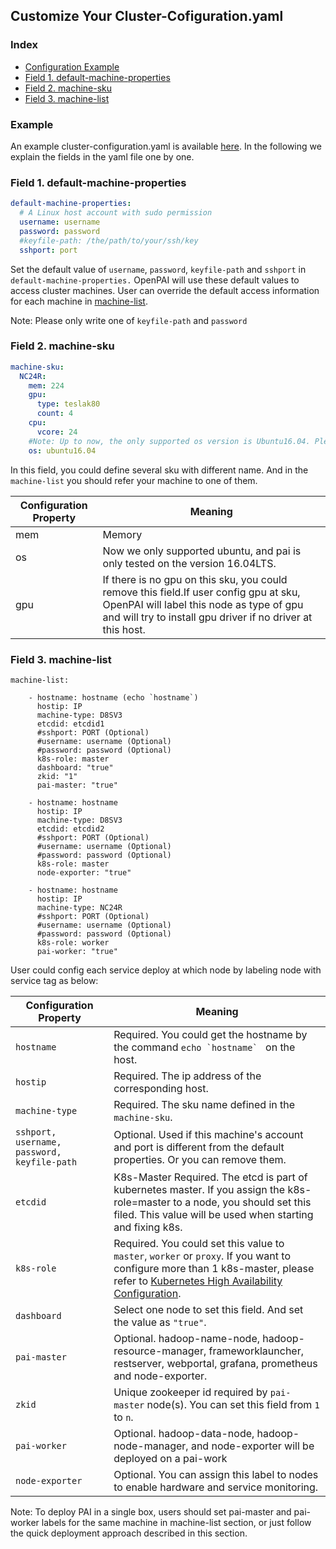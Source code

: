 <!--
  Copyright (c) Microsoft Corporation
  All rights reserved.

  MIT License

  Permission is hereby granted, free of charge, to any person obtaining a copy of this software and associated
  documentation files (the "Software"), to deal in the Software without restriction, including without limitation
  the rights to use, copy, modify, merge, publish, distribute, sublicense, and/or sell copies of the Software, and
  to permit persons to whom the Software is furnished to do so, subject to the following conditions:
  The above copyright notice and this permission notice shall be included in all copies or substantial portions of the Software.

  THE SOFTWARE IS PROVIDED *AS IS*, WITHOUT WARRANTY OF ANY KIND, EXPRESS OR IMPLIED, INCLUDING
  BUT NOT LIMITED TO THE WARRANTIES OF MERCHANTABILITY, FITNESS FOR A PARTICULAR PURPOSE AND
  NONINFRINGEMENT. IN NO EVENT SHALL THE AUTHORS OR COPYRIGHT HOLDERS BE LIABLE FOR ANY CLAIM,
  DAMAGES OR OTHER LIABILITY, WHETHER IN AN ACTION OF CONTRACT, TORT OR OTHERWISE, ARISING FROM,
  OUT OF OR IN CONNECTION WITH THE SOFTWARE OR THE USE OR OTHER DEALINGS IN THE SOFTWARE.
-->

## Customize Your Cluster-Cofiguration.yaml

### Index

- [Configuration Example](#example)
- [Field 1. default-machine-properties](#defaultMachineProperties)
- [Field 2. machine-sku](#machineSku)
- [Field 3. machine-list](#machineList) 


### Example <a name="example"></a>

An example cluster-configuration.yaml is available [here](../../../examples/cluster-configuration/cluster-configuration.yaml). In the following we explain the fields in the yaml file one by one.

### Field 1. default-machine-properties <a name="defaultMachineProperties"></a>

```YAML
default-machine-properties:
  # A Linux host account with sudo permission
  username: username
  password: password
  #keyfile-path: /the/path/to/your/ssh/key
  sshport: port
```

Set the default value of ```username```, ```password```, ```keyfile-path``` and ```sshport``` in ```default-machine-properties.``` OpenPAI will use these default values to access cluster machines. User can override the default access information for each machine in [machine-list](#machineList).

Note: Please only write one of ```keyfile-path``` and ```password```

### Field 2. machine-sku <a name="machineSku"></a>

```YAML
machine-sku:
  NC24R:
    mem: 224
    gpu:
      type: teslak80
      count: 4
    cpu:
      vcore: 24
    #Note: Up to now, the only supported os version is Ubuntu16.04. Please do not change it here.
    os: ubuntu16.04
```

In this field, you could define several sku with different name. And in the ```machine-list``` you should refer your machine to one of them.

| Configuration Property | Meaning |
| --- | --- |
| mem| Memory|
| os| Now we only supported ubuntu, and pai is only tested on the version 16.04LTS.|
| gpu<a name="gpu_driver"></a>| If there is no gpu on this sku, you could remove this field.If user config gpu at sku, OpenPAI will label this node as type of gpu and will try to install gpu driver if no driver at this host.|

### Field 3. machine-list <a name="machineList"></a>

```
machine-list:

    - hostname: hostname (echo `hostname`)
      hostip: IP
      machine-type: D8SV3
      etcdid: etcdid1
      #sshport: PORT (Optional)
      #username: username (Optional)
      #password: password (Optional)
      k8s-role: master
      dashboard: "true"
      zkid: "1"
      pai-master: "true"

    - hostname: hostname
      hostip: IP
      machine-type: D8SV3
      etcdid: etcdid2
      #sshport: PORT (Optional)
      #username: username (Optional)
      #password: password (Optional)
      k8s-role: master
      node-exporter: "true"

    - hostname: hostname
      hostip: IP
      machine-type: NC24R
      #sshport: PORT (Optional)
      #username: username (Optional)
      #password: password (Optional)
      k8s-role: worker
      pai-worker: "true"
```

User could config each service deploy at which node by labeling node with service tag as below:

| Configuration Property | Meaning |
| --- | --- |
| ```hostname``` | Required. You could get the hostname by the command ```echo `hostname` ``` on the host.|
| ```hostip```| Required. The ip address of the corresponding host.
| ```machine-type``` | Required. The sku name defined in the ```machine-sku```.|
| ```sshport, username, password, keyfile-path``` | Optional. Used if this machine's account and port is different from the default properties. Or you can remove them.|
| ```etcdid``` | K8s-Master Required. The etcd is part of kubernetes master. If you assign the k8s-role=master to a node, you should set this filed. This value will be used when starting and fixing k8s.|
| ```k8s-role``` | Required. You could set this value to ```master```, ```worker``` or ```proxy```. If you want to configure more than 1 k8s-master, please refer to [Kubernetes High Availability Configuration](./how-to-configure-k8s-config.md).|
| ```dashboard``` | Select one node to set this field. And set the value as ``` "true" ```.|
| ```pai-master``` | Optional. hadoop-name-node, hadoop-resource-manager, frameworklauncher, restserver, webportal, grafana, prometheus and node-exporter.|
| ```zkid``` | Unique zookeeper id required by ```pai-master``` node(s). You can set this field from ```1``` to ```n```.|
| ```pai-worker``` | Optional. hadoop-data-node, hadoop-node-manager, and node-exporter will be deployed on a pai-work|
 ```node-exporter``` | Optional. You can assign this label to nodes to enable hardware and service monitoring.|

Note: To deploy PAI in a single box, users should set pai-master and pai-worker labels for the same machine in machine-list section, or just follow the quick deployment approach described in this section.
